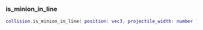 ### is_minion_in_line
```lua
collision.is_minion_in_line( position: vec3, projectile_width: number ): bool
```